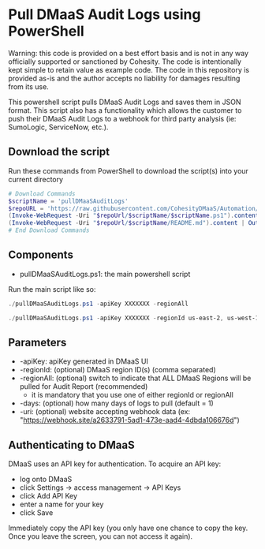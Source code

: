 # Pull DMaaS Audit Logs using PowerShell

Warning: this code is provided on a best effort basis and is not in any way officially supported or sanctioned by Cohesity. The code is intentionally kept simple to retain value as example code. The code in this repository is provided as-is and the author accepts no liability for damages resulting from its use.

This powershell script pulls DMaaS Audit Logs and saves them in JSON format. This script also has a functionality which allows the customer to push their DMaaS Audit Logs to a webhook for third party analysis (ie: SumoLogic, ServiceNow, etc.).

## Download the script

Run these commands from PowerShell to download the script(s) into your current directory

```powershell
# Download Commands
$scriptName = 'pullDMaaSAuditLogs'
$repoURL = 'https://raw.githubusercontent.com/CohesityDMaaS/Automation/main'
(Invoke-WebRequest -Uri "$repoUrl/$scriptName/$scriptName.ps1").content | Out-File "$scriptName.ps1"; (Get-Content "$scriptName.ps1") | Set-Content "$scriptName.ps1"
(Invoke-WebRequest -Uri "$repoUrl/$scriptName/README.md").content | Out-File "$scriptName.ps1"; (Get-Content "$scriptName.ps1") | Set-Content "README.md"
# End Download Commands
```

## Components

* pullDMaaSAuditLogs.ps1: the main powershell script

Run the main script like so:

```powershell
./pullDMaaSAuditLogs.ps1 -apiKey XXXXXXX -regionAll

./pullDMaaSAuditLogs.ps1 -apiKey XXXXXXX -regionId us-east-2, us-west-1 - days 3
```

## Parameters

* -apiKey: apiKey generated in DMaaS UI
* -regionId: (optional) DMaaS region ID(s) (comma separated)
* -regionAll: (optional) switch to indicate that ALL DMaaS Regions will be pulled for Audit Report (recommended)
    * it is mandatory that you use one of either regionId or regionAll
* -days: (optional) how many days of logs to pull (default = 1)
* -uri: (optional) website accepting webhook data (ex: "https://webhook.site/a2633791-5ad1-473e-aad4-4dbda106676d")


## Authenticating to DMaaS

DMaaS uses an API key for authentication. To acquire an API key:

* log onto DMaaS
* click Settings -> access management -> API Keys
* click Add API Key
* enter a name for your key
* click Save

Immediately copy the API key (you only have one chance to copy the key. Once you leave the screen, you can not access it again).
